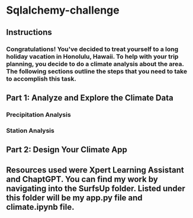 # Sqlalchemy-challenge
## Instructions
### Congratulations! You've decided to treat yourself to a long holiday vacation in Honolulu, Hawaii. To help with your trip planning, you decide to do a climate analysis about the area. The following sections outline the steps that you need to take to accomplish this task.

## Part 1: Analyze and Explore the Climate Data
### Precipitation Analysis
### Station Analysis

## Part 2: Design Your Climate App

## Resources used were Xpert Learning Assistant and ChaptGPT. You can find my work by navigating into the SurfsUp folder. Listed under this folder will be my app.py file and climate.ipynb file. 
